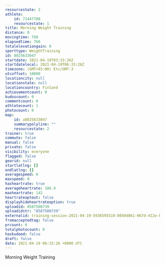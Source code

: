 ```yaml
---
resourcestate: 2
athlete:
    id: 71447788
    resourcestate: 1
title: Morning Weight Training
distance: 0
movingtime: 768
elapsedtime: 768
totalelevationgain: 0
sporttype: WeightTraining
id: 8025633047
startdate: 2021-04-19T03:33:26Z
startdatelocal: 2021-04-19T06:33:26Z
timezone: (GMT+03:00) Etc/GMT-3
utcoffset: 10800
locationcity: null
locationstate: null
locationcountry: Finland
achievementcount: 0
kudoscount: 0
commentcount: 0
athletecount: 1
photocount: 0
map:
    id: a8025633047
    summarypolyline: ""
    resourcestate: 2
trainer: true
commute: false
manual: false
private: false
visibility: everyone
flagged: false
gearid: null
startlatlng: []
endlatlng: []
averagespeed: 0
maxspeed: 0
hasheartrate: true
averageheartrate: 106.9
maxheartrate: 142
heartrateoptout: false
displayhideheartrateoption: true
uploadid: 8587500739
uploadidstr: "8587500739"
externalid: training-session-2021-04-19-5936595519-8050d861-067d-412e-b249-eb31988ebe14.fit
fromacceptedtag: false
prcount: 0
totalphotocount: 0
haskudoed: false
draft: false
date: 2021-04-19 06:33:26 +0000 UTC
---
```

Morning Weight Training